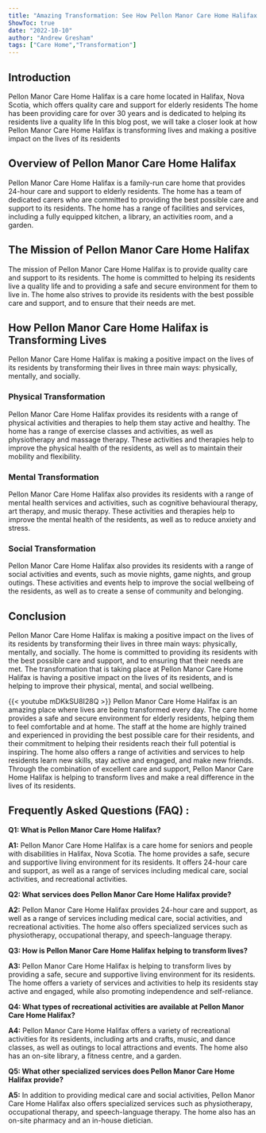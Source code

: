 ```yaml
---
title: "Amazing Transformation: See How Pellon Manor Care Home Halifax is Helping Transform Lives!"
ShowToc: true 
date: "2022-10-10"
author: "Andrew Gresham" 
tags: ["Care Home","Transformation"]
---
```

## Introduction 
Pellon Manor Care Home Halifax is a care home located in Halifax, Nova Scotia, which offers quality care and support for elderly residents The home has been providing care for over 30 years and is dedicated to helping its residents live a quality life In this blog post, we will take a closer look at how Pellon Manor Care Home Halifax is transforming lives and making a positive impact on the lives of its residents

## Overview of Pellon Manor Care Home Halifax

Pellon Manor Care Home Halifax is a family-run care home that provides 24-hour care and support to elderly residents. The home has a team of dedicated carers who are committed to providing the best possible care and support to its residents. The home has a range of facilities and services, including a fully equipped kitchen, a library, an activities room, and a garden.

## The Mission of Pellon Manor Care Home Halifax

The mission of Pellon Manor Care Home Halifax is to provide quality care and support to its residents. The home is committed to helping its residents live a quality life and to providing a safe and secure environment for them to live in. The home also strives to provide its residents with the best possible care and support, and to ensure that their needs are met.

## How Pellon Manor Care Home Halifax is Transforming Lives

Pellon Manor Care Home Halifax is making a positive impact on the lives of its residents by transforming their lives in three main ways: physically, mentally, and socially. 

### Physical Transformation

Pellon Manor Care Home Halifax provides its residents with a range of physical activities and therapies to help them stay active and healthy. The home has a range of exercise classes and activities, as well as physiotherapy and massage therapy. These activities and therapies help to improve the physical health of the residents, as well as to maintain their mobility and flexibility.

### Mental Transformation

Pellon Manor Care Home Halifax also provides its residents with a range of mental health services and activities, such as cognitive behavioural therapy, art therapy, and music therapy. These activities and therapies help to improve the mental health of the residents, as well as to reduce anxiety and stress.

### Social Transformation

Pellon Manor Care Home Halifax also provides its residents with a range of social activities and events, such as movie nights, game nights, and group outings. These activities and events help to improve the social wellbeing of the residents, as well as to create a sense of community and belonging.

## Conclusion

Pellon Manor Care Home Halifax is making a positive impact on the lives of its residents by transforming their lives in three main ways: physically, mentally, and socially. The home is committed to providing its residents with the best possible care and support, and to ensuring that their needs are met. The transformation that is taking place at Pellon Manor Care Home Halifax is having a positive impact on the lives of its residents, and is helping to improve their physical, mental, and social wellbeing.

{{< youtube mDKkSU8I28Q >}} 
Pellon Manor Care Home Halifax is an amazing place where lives are being transformed every day. The care home provides a safe and secure environment for elderly residents, helping them to feel comfortable and at home. The staff at the home are highly trained and experienced in providing the best possible care for their residents, and their commitment to helping their residents reach their full potential is inspiring. The home also offers a range of activities and services to help residents learn new skills, stay active and engaged, and make new friends. Through the combination of excellent care and support, Pellon Manor Care Home Halifax is helping to transform lives and make a real difference in the lives of its residents.

## Frequently Asked Questions (FAQ) :
**Q1: What is Pellon Manor Care Home Halifax?**

**A1:** Pellon Manor Care Home Halifax is a care home for seniors and people with disabilities in Halifax, Nova Scotia. The home provides a safe, secure and supportive living environment for its residents. It offers 24-hour care and support, as well as a range of services including medical care, social activities, and recreational activities. 

**Q2: What services does Pellon Manor Care Home Halifax provide?**

**A2:** Pellon Manor Care Home Halifax provides 24-hour care and support, as well as a range of services including medical care, social activities, and recreational activities. The home also offers specialized services such as physiotherapy, occupational therapy, and speech-language therapy. 

**Q3: How is Pellon Manor Care Home Halifax helping to transform lives?**

**A3:** Pellon Manor Care Home Halifax is helping to transform lives by providing a safe, secure and supportive living environment for its residents. The home offers a variety of services and activities to help its residents stay active and engaged, while also promoting independence and self-reliance. 

**Q4: What types of recreational activities are available at Pellon Manor Care Home Halifax?**

**A4:** Pellon Manor Care Home Halifax offers a variety of recreational activities for its residents, including arts and crafts, music, and dance classes, as well as outings to local attractions and events. The home also has an on-site library, a fitness centre, and a garden. 

**Q5: What other specialized services does Pellon Manor Care Home Halifax provide?**

**A5:** In addition to providing medical care and social activities, Pellon Manor Care Home Halifax also offers specialized services such as physiotherapy, occupational therapy, and speech-language therapy. The home also has an on-site pharmacy and an in-house dietician.



